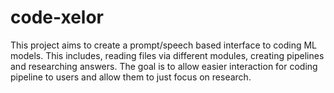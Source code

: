 # code-xelor
This project aims to create a prompt/speech based interface to coding ML models. This includes, reading files via different modules, creating pipelines and researching answers. The goal is to allow easier interaction for coding pipeline to users and allow them to just focus on research.

